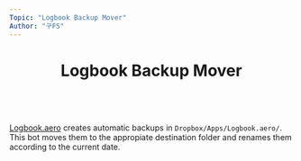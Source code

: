 ```yaml
---
Topic: "Logbook Backup Mover"
Author: "구FS"
---
```

<link href="md_style.css" rel="stylesheet"></link>
<div id="global">

# <p style="text-align: center">Logbook Backup Mover</p>
<br>
<br>

[Logbook.aero](https://www.logbook.aero/) creates automatic backups in `Dropbox/Apps/Logbook.aero/`.
This bot moves them to the appropiate destination folder and renames them according to the current date.

</div>